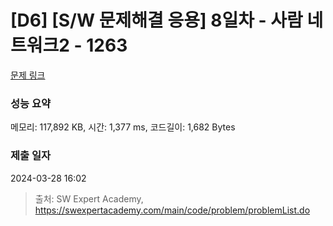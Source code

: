 # [D6] [S/W 문제해결 응용] 8일차 - 사람 네트워크2 - 1263 

[문제 링크](https://swexpertacademy.com/main/code/problem/problemDetail.do?contestProbId=AV18P2B6Iu8CFAZN) 

### 성능 요약

메모리: 117,892 KB, 시간: 1,377 ms, 코드길이: 1,682 Bytes

### 제출 일자

2024-03-28 16:02



> 출처: SW Expert Academy, https://swexpertacademy.com/main/code/problem/problemList.do